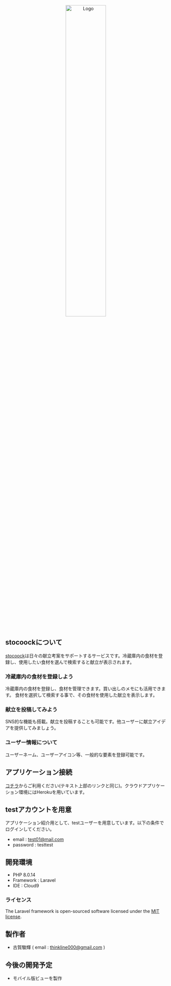 <p align="center"><img src="https://raw.githubusercontent.com/SHUNKI08/stocoock/master/public/images/nav__logo.png" alt="Logo" width="50%" ></p>

## stocoockについて
[stocoock](https://stocoock.herokuapp.com/)は日々の献立考案をサポートするサービスです。冷蔵庫内の食材を登録し、使用したい食材を選んで検索すると献立が表示されます。

### 冷蔵庫内の食材を登録しよう
冷蔵庫内の食材を登録し、食材を管理できます。買い出しのメモにも活用できます。
食材を選択して検索する事で、その食材を使用した献立を表示します。

### 献立を投稿してみよう
SNS的な機能も搭載。献立を投稿することも可能です。他ユーザーに献立アイデアを提供してみましょう。

### ユーザー情報について
ユーザーネーム、ユーザーアイコン等、一般的な要素を登録可能です。

## アプリケーション接続
[コチラ](https://stocoock.herokuapp.com/)からご利用ください(テキスト上部のリンクと同じ)。クラウドアプリケーション環境にはHerokuを用いています。

## testアカウントを用意
アプリケーション紹介用として、testユーザーを用意しています。以下の条件でログインしてください。
- email : test01@mail.com
- password : testtest

## 開発環境
- PHP 8.0.14 
- Framework : Laravel
- IDE : Cloud9

### ライセンス
The Laravel framework is open-sourced software licensed under the [MIT license](https://opensource.org/licenses/MIT).

## 製作者
- 古賀駿輝 ( email : thinkline000@gmail.com )

## 今後の開発予定
- モバイル版ビューを製作
